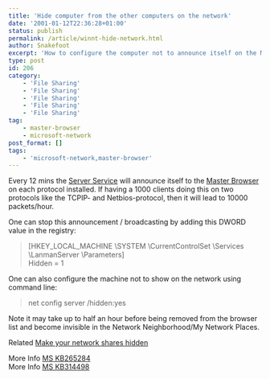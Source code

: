 ```yaml
---
title: 'Hide computer from the other computers on the network'
date: '2001-01-12T22:36:28+01:00'
status: publish
permalink: /article/winnt-hide-network.html
author: Snakefoot
excerpt: 'How to configure the computer not to announce itself on the Microsoft Network.'
type: post
id: 206
category:
    - 'File Sharing'
    - 'File Sharing'
    - 'File Sharing'
    - 'File Sharing'
    - 'File Sharing'
tag:
    - master-browser
    - microsoft-network
post_format: []
tags:
    - 'microsoft-network,master-browser'
---
```

Every 12 mins the [Server Service](/article/winnt-services-lanmanserver.html) will announce itself to the [Master Browser](/article/winnt-master-browser.html) on each protocol installed. If having a 1000 clients doing this on two protocols like the TCPIP- and Netbios-protocol, then it will lead to 10000 packets/hour.  
  
 One can stop this announcement / broadcasting by adding this DWORD value in the registry:

> \[HKEY\_LOCAL\_MACHINE \\SYSTEM \\CurrentControlSet \\Services \\LanmanServer \\Parameters\]  
>  Hidden = 1

 One can also configure the machine not to show on the network using command line:
 > net config server /hidden:yes

 Note it may take up to half an hour before being removed from the browser list and become invisible in the Network Neighborhood/My Network Places.  
  
 Related [Make your network shares hidden](/article/hidden-file-shares.html)  
  
 More Info [MS KB265284](http://support.microsoft.com/kb/265284 "How to Hide the Server's Computer Name from Other Computers in the Domain [Q265284]")  
 More Info [MS KB314498](http://support.microsoft.com/kb/314498 "Server Service Configuration and Tuning [Q314498]")  
